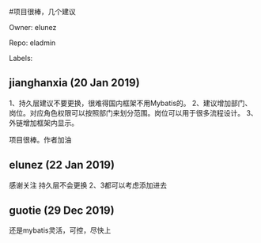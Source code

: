 #项目很棒，几个建议

Owner: elunez

Repo: eladmin

Labels: 

## jianghanxia (20 Jan 2019)

1、持久层建议不要更换，很难得国内框架不用Mybatis的。
2、建议增加部门、岗位。对应角色权限可以按照部门来划分范围。岗位可以用于很多流程设计。
3、外链增加框架内显示。

项目很棒。作者加油

## elunez (22 Jan 2019)

感谢关注
持久层不会更换
2、3都可以考虑添加进去

## guotie (29 Dec 2019)

还是mybatis灵活，可控，尽快上




